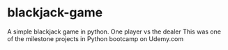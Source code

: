 # blackjack-game
A simple blackjack game in python. One player vs the dealer
This was one of the milestone projects in Python bootcamp on Udemy.com

